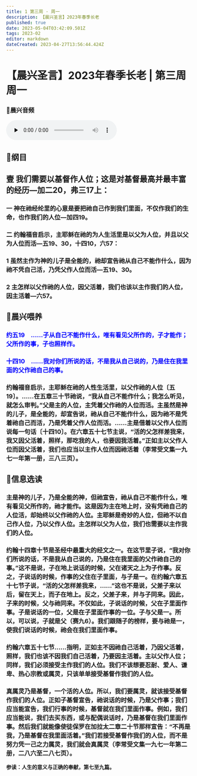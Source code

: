 ```yaml
---
title: 1 第三周 · 周一
description: 【晨兴圣言】2023年春季长老
published: true
date: 2023-05-04T03:42:09.501Z
tags: 2023-02
editor: markdown
dateCreated: 2023-04-27T13:56:44.424Z
---
```


# 【晨兴圣言】2023年春季长老 | 第三周周一
### 🎵晨兴音频
<audio id="audio" controls="" preload="none">
      <source id="mp3" src="/2023-02/week3/week3day1.mp3">
</audio>

<!-- Google tag (gtag.js) -->
<script async src="https://www.googletagmanager.com/gtag/js?id=G-1P8709Z16T"></script>
<script>
  window.dataLayer = window.dataLayer || [];
  function gtag(){dataLayer.push(arguments);}
  gtag('js', new Date());

  gtag('config', 'G-1P8709Z16T');
</script>
## 📙纲目

## **壹	我们需要以基督作人位；这是对基督最高并最丰富的经历—加二20，弗三17上：**

### 一	神在祂经纶里的心意是要把祂自己作到我们里面，不仅作我们的生命，也作我们的人位—加四19。

### 二	约翰福音启示，主耶稣在祂的为人生活里是以父为人位，并且以父为人位而活—五19、30，十四10，六57：

### 1	虽然主作为神的儿子是全能的，祂却宣告祂从自己不能作什么，因为祂不凭自己活，乃凭父作人位而活—五19、30。

### 2	主怎样以父作祂的人位，因父活着，我们也该以主作我们的人位，因主活着—六57。

## 📙晨兴喂养

### <font color=blue>**约五19&emsp;……子从自己不能作什么，唯有看见父所作的，子才能作；父所作的事，子也照样作。**</font>

### <font color=blue>**十四10&emsp;……我对你们所说的话，不是我从自己说的，乃是住在我里面的父作祂自己的事。**</font>

### 约翰福音启示，主耶稣在祂的人性生活里，以父作祂的人位〔五19〕。……在五章三十节祂说，“我从自己不能作什么；我怎么听见，就怎么审判。”父是主的人位，主凭着父作祂的人位而活。主虽然是神的儿子，是全能的，却宣告说，祂从自己不能作什么，因为祂不是凭着祂自己而活，乃是凭着父作人位而活。……主是借着以父作人位而说每一句话〔十四10〕。在六章五十七节主说，“活的父怎样差我来，我又因父活着，照样，那吃我的人，也要因我活着。”正如主以父作人位而因父活着，我们也应当以主作人位而因祂活着（李常受文集一九七一年第一册，三八三页）。

## 📙信息选读

### 主是神的儿子，乃是全能的神，但祂宣告，祂从自己不能作什么，唯有看见父所作的，祂才能作。这是因为主在地上时，没有凭祂自己的人位活，却始终以父作祂的人位。主耶稣是奇妙的人位，但祂不以自己作人位，乃以父作人位。主怎样以父为人位，我们也需要以主作我们的人位。

### 约翰十四章十节是圣经中最重大的经文之一。在这节里子说，“我对你们所说的话，不是我从自己说的，乃是住在我里面的父作祂自己的事。”这不是说，子在地上说话的时候，父在诸天之上为子作事。反之，子说话的时候，作事的父住在子里面，与子是一。在约翰六章五十七节子说，“活的父怎样差我来，……”这也不是说，父差子来以后，留在天上，而子在地上。反之，父差子来，并与子同来。因此，子来的时候，父与祂同来。不仅如此，子说话的时候，父在子里面作事。子是说话的一位，父是在子里面作事的一位。子与父是一。所以，可以说，子就是父（赛九6）。我们跟随子的榜样，要与祂是一，使我们说话的时候，祂会在我们里面作事。

### 约翰六章五十七节……指明，正如主不因祂自己活着，乃因父活着，照样，我们也该不因我们自己活着，乃要因主活着。主以父作人位；同样，我们必须接受主作我们的人位。我们不该想要忍耐、爱人、谦卑、热心宗教或属灵，只该单单接受基督作我们的人位。

### 真属灵乃是基督，一个活的人位。所以，我们要属灵，就该接受基督作我们的人位。正如子基督宣告，祂说话的时候，乃是父作事；我们应当能宣告，我们行事的时候，基督就在我们里面作事。例如，我们应当能说，我们去买东西，或与配偶说话时，乃是基督在我们里面作事。然后我们就能像使徒保罗在加拉太二章二十节那样宣告：“不再是我，乃是基督在我里面活着。”我们若接受基督作我们的人位，而不是努力凭一己之力属灵，我们就会真属灵（李常受文集一九七一年第二册，二八六至二八七页）。

**参读：人生的意义与正确的奉献，第七至九篇。**